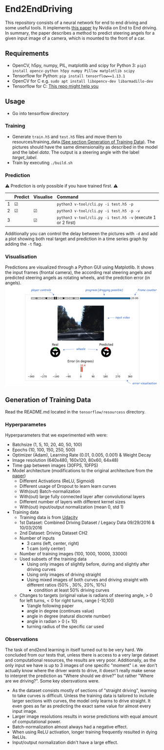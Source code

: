 <!-- (c) https://github.com/MontiCore/monticore -->
# End2EndDriving

This repository consists of a neural network for end to end driving and some useful tools. It implements [this paper](https://images.nvidia.com/content/tegra/automotive/images/2016/solutions/pdf/end-to-end-dl-using-px.pdf) by Nvidia on End to End driving. In summary, the paper describes a method to predict steering angels for a given input image of a camera, which is mounted to the front of a car.

## Requirements

- OpenCV, h5py, numpy, PIL, matplotlib and scipy for Python 3: `pip3 install opencv-python h5py numpy Pillow matplotlib scipy`
- Tensorflow for Python: `pip install tensorflow==1.13.1`
- OpenCV for C e.g. `sudo apt install libopencv-dev libarmadillo-dev`
- Tensorflow for C: [This repo might help you](https://github.com/FloopCZ/tensorflow_cc)

## Usage

- Go into tensorflow directory

### Training

- Generate `train.h5` and `test.h5` files and move them to resources/training_data.[(See section Generation of Training Data)](https://git.rwth-aachen.de/monticore/EmbeddedMontiArc/applications/end2enddriving/tree/develop/tensorflow/resources). The pictures should have the same dimensionality as described in the model and the label *data*. The output is a steering angle with the label *target_label*.
- Train by executing `./build.sh`

### Prediction
 :warning: Prediction is only possible if you have trained first. :warning: 

|  | Predict | Visualise | Command |
|:---|:---|:---|:---|
| 1 | &#9745; | | `python3 v-tool/cli.py -i test.h5 -p` |
| 2 | &#9745; | &#9745; | `python3 v-tool/cli.py -i test.h5 -p -v` |
| 3 |  | &#9745; | `python3 v-tool/cli.py -i test.h5 -v` (execute 1 or 2 first)|

Additionally you can control the delay between the pictures with `-d` and add a plot showing both real target and prediction in a time series graph by adding the `-t` flag. 

### Visualisation

Predictions are visualized through a Python GUI using Matplotlib. It shows the input frames (frontal camera), the according real steering angels and predicted steering angels as rotating wheels, and the predction error (in angels).
![Prediction Visualisations](ss.png)


## Generation of Training Data

Read the README.md located in the `tensorflow/resourcess` directory.

### Hyperparametes

Hyperparameters that we experimented with were:

- Batchsize (1, 5, 10, 20, 40, 50, 100)
- Epochs (10, 100, 150, 250, 500)
- Optimizer (Adam), Learning Rate (0.01, 0.005, 0.001) & Weight Decay
- Image resolution (640x480, 160x120, 80x60, 64x48)
- Time gap between images (30FPS, 10FPS)
- Model architecture (modifications to the original architecture from the [paper](https://images.nvidia.com/content/tegra/automotive/images/2016/solutions/pdf/end-to-end-dl-using-px.pdf))
    - Different Activations (ReLU, Sigmoid)
    - Different usage of Dropout to learn learn curves
    - With(out) Batch-normalization
    - With(out) large fully connected layer after convolutional layers
    - Different number of layers with different kernel sizes 
    - With(out) input/output normalization (mean 0, std 1)
- Training data
    - Training data is from  [Udacity](https://github.com/udacity/self-driving-car)
    - 1st Dataset: Combined Driving Dataset / Legacy Data 09/29/2016 &  10/03/2016
    - 2nd Dataset: Driving Dataset CH2
    - Number of inputs
        - 3 cams (left, center, right)
        - 1 cam (only center)
    - Number of training images (100, 1000, 10000, 33000)
    - Used subsets of the training data
        - Using only images of slightly before, during and slightly after driving curves
        - Using only images of driving straight
        - Using mixed images of both curves and driving straight with different ratios (50% , 30%, 20%, 10%) 
            - condition at least 50% driving curves 
    - Changes to targets (original value is radians of steering angle, > 0 for left turns, < 0 for right turns, range [-10,10])
        - 1/angle following paper
        - angle in degree (continues value)
        - angle in degree (natural discrete number)
        - angle in radian > 0 (+ 10)
        - turning radius of the specific car used 
        
### Observations

The task of end2end learning in itself turned out to be very hard. We concluded from our tests that, unless there is access to a very large dataset and computational resources, the results are very poor. Additionally, as the only input we have is up to 3 images of one specific "moment" i.e. we don't actually know where the driver *wants* to drive, it doesn't really make sense to interpret the prediction as "Where should we drive?" but rather "Where are we driving?". Some key obersvations were.
- As the dataset consists mostly of sections of "straight driving", learning to take curves is difficult. Unless the training data is tailored to include larger sections with curves, the model only learns to drive straight. It even goes as far as predicting the exact same value for almost every input image.
- Larger image resolutions results in worse predictions with equal amount of computational power.
- Batch-normalization almost always had a negative effect.
- When using ReLU activation, longer training frequently resulted in dying ReLUs.
- Input/output normalization didn't have a large effect.

